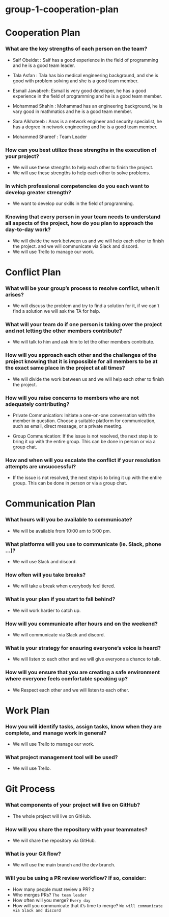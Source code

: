 # group-1-cooperation-plan

# Cooperation Plan

### What are the key strengths of each person on the team?

- Saif Obeidat : Saif has a good experience in the field of programming and he is a good team leader.

- Tala Asfan : Tala has bio medical engineering background, and she is good with problem solving and she is a good team member.

- Esmail Jawabreh: Esmail is very good developer, he has a good experience in the field of programming and he is a good team member.

- Mohammad Shahin : Mohammad has an engineering background, he is vary good in mathmatics and he is a good team member.

- Sara Alkhateeb : Anas is a  network engineer and security specialist, he has a degree in network engineering and he is a good team member.

- Mohammed Shareef : Team Leader

### How can you best utilize these strengths in the execution of your project?
- We will use these strengths to help each other to finish the project.
- We will use these strengths to help each other to solve problems.

### In which professional competencies do you each want to develop greater strength?
- We want to develop our skills in the field of programming.

### Knowing that every person in your team needs to understand all aspects of the project, how do you plan to approach the day-to-day work?
- We will divide the work between us and we will help each other to finish the project. and we will communicate via Slack and discord.
- We will use Trello to manage our work.


# Conflict Plan

### What will be your group’s process to resolve conflict, when it arises? 
- We will discuss the problem and try to find a solution for it, if we can't find a solution we will ask the TA for help.

### What will your team do if one person is taking over the project and not letting the other members contribute?
- We will talk to him and ask him to let the other members contribute.

### How will you approach each other and the challenges of the project knowing that it is impossible for all members to be at the exact same place in the project at all times?
- We will divide the work between us and we will help each other to finish the project.

### How will you raise concerns to members who are not adequately contributing?

- Private Communication: Initiate a one-on-one conversation with the member in question. Choose a suitable platform for communication, such as email, direct message, or a private meeting.

- Group Communication: If the issue is not resolved, the next step is to bring it up with the entire group. This can be done in person or via a group chat.

### How and when will you escalate the conflict if your resolution attempts are unsuccessful?
- If the issue is not resolved, the next step is to bring it up with the entire group. This can be done in 
person or via a group chat.

# Communication Plan

### What hours will you be available to communicate?
- We will be available from 10:00 am to 5:00 pm.

### What platforms will you use to communicate (ie. Slack, phone …)?
- We will use Slack and discord.

### How often will you take breaks?
- We will take a break when everybody feel tiered.

### What is your plan if you start to fall behind?
- We will work harder to catch up.

### How will you communicate after hours and on the weekend?
- We will communicate via Slack and discord.

### What is your strategy for ensuring everyone’s voice is heard?
- We will listen to each other and we will give everyone a chance to talk.

### How will you ensure that you are creating a safe environment where everyone feels comfortable speaking up?
- We Respect each other and we will listen to each other.

# Work Plan

### How you will identify tasks, assign tasks, know when they are complete, and manage work in general?
- We will use Trello to manage our work.

### What project management tool will be used?
- We will use Trello.

# Git Process

### What components of your project will live on GitHub?
- The whole project will live on GitHub.

### How will you share the repository with your teammates?
- We will share the repository via GitHub.

### What is your Git flow?
- We will use the main branch and the dev branch.

### Will you be using a PR review workflow? If so, consider:
- How many people must review a PR?  `2`
- Who merges PRs? `The team leader`
- How often will you merge? `Every day`
- How will you communicate that it’s time to merge? `We will communicate via Slack and discord`

